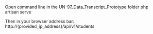Open command line in the UN-97_Data_Transcript_Prototype folder
php artisan serve

Then in your browser address bar:
http://{provided_ip_address}/api/v1/students
